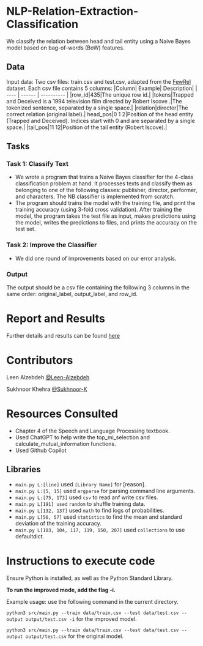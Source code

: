 # NLP-Relation-Extraction-Classification
We classify the relation between head and tail entity using a Naive Bayes model based on bag-of-words (BoW) features.

## Data
Input data: Two csv files: train.csv and test.csv, adapted from the [FewRel](https://www.aclweb.org/anthology/D18-1514) dataset.
  Each csv file contains 5 columns: 
  |Column| Example| Description|
  | ---- | ------ | ---------- |
  |row_id|435|The unique row id.|
  |tokens|Trapped and Deceived is a 1994 television film directed by Robert Iscove .|The tokenized sentence, separated by a single space.|
  |relation|director|The correct relation (original label).|
  head_pos|0 1 2|Position of the head entity (Trapped and Deceived). Indices start with 0 and are separated by a single space.|
  |tail_pos|11 12|Position of the tail entity (Robert Iscove).|

## Tasks
### Task 1: Classify Text
  - We wrote a program that trains a Naive Bayes classifier for the 4-class classification problem at hand. It processes texts and classify them as belonging to one of the following classes: publisher, director, performer, and characters. The NB classifier is implemented from scratch.
  - The program should trains the model with the training file, and print the training accuracy (using 3-fold cross validation). After training the model, the program takes the test file as input, makes predictions using the model, writes the predictions to files, and prints the accuracy on the test set.

### Task 2: Improve the Classifier
  - We did one round of improvements based on our error analysis. 

### Output
The output should be a csv file containing the following 3 columns in the same order: original_label, output_label, and row_id.

# Report and Results
Further details and results can be found [here](https://github.com/Sukhnoor-K/NLP-Relation-Extraction-Classification/blob/main/REPORT.md)

# Contributors

Leen Alzebdeh  [@Leen-Alzebdeh](https://github.com/Leen-Alzebdeh)

Sukhnoor Khehra [@Sukhnoor-K](https://github.com/Sukhnoor-K)

# Resources Consulted

- Chapter 4 of the Speech and Language Processing textbook.
- Used ChatGPT to help write the top_mi_selection and calculate_mutual_information functions.
- Used Github Copilot

## Libraries

* `main.py L:[line]` used `[Library Name]` for [reason].
* `main.py L:[5, 15]` used `argparse` for parsing command line arguments.
* `main.py L:[75, 173]` used `csv` to read anf write csv files.
* `main.py L[191] used` `random` to shuffle training data.
* `main.py L[132, 137]` used `math` to find logs of probabilities.
* `main.py L[56, 57]` used `statistics` to find the mean and standard deviation of the training accuracy.
* `main.py L[103, 104, 117, 119, 150, 207]` used `collections` to use defaultdict.
  
# Instructions to execute code

Ensure Python is installed, as well as the Python Standard Library.

**To run the improved mode, add the flag -i.**

Example usage: use the following command in the current directory.

`python3 src/main.py --train data/train.csv --test data/test.csv --output output/test.csv -i` for the improved model.

`python3 src/main.py --train data/train.csv --test data/test.csv --output output/test.csv` for the original model.

